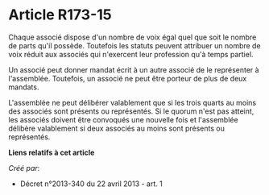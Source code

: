 # Article R173-15

Chaque associé dispose d'un nombre de voix égal quel que soit le nombre de parts qu'il possède. Toutefois les statuts peuvent
attribuer un nombre de voix réduit aux associés qui n'exercent leur profession qu'à temps partiel. 

Un associé peut donner mandat écrit à un autre associé de le représenter à l'assemblée. Toutefois, un associé ne peut être
porteur de plus de deux mandats. 

L'assemblée ne peut délibérer valablement que si les trois quarts au moins des associés sont présents ou représentés. Si le
quorum n'est pas atteint, les associés doivent être convoqués une nouvelle fois et l'assemblée délibère valablement si deux
associés au moins sont présents ou représentés.

**Liens relatifs à cet article**

_Créé par_:

  - Décret n°2013-340 du 22 avril 2013 - art. 1
